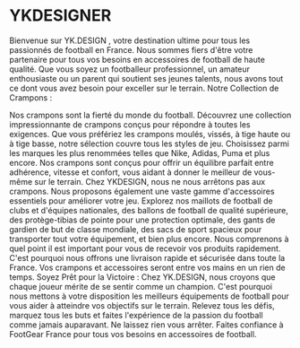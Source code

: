 # YKDESIGNER
Bienvenue sur YK.DESIGN , votre destination ultime pour tous les passionnés de football en France.
Nous sommes fiers d'être votre partenaire pour tous vos besoins en accessoires de football de haute qualité.
Que vous soyez un footballeur professionnel, un amateur enthousiaste ou un parent qui soutient ses jeunes talents,
nous avons tout ce dont vous avez besoin pour exceller sur le terrain.
Notre Collection de Crampons :

Nos crampons sont la fierté du monde du football. Découvrez une collection impressionnante de crampons conçus pour répondre à toutes les exigences.
Que vous préfériez les crampons moulés, vissés, à tige haute ou à tige basse, notre sélection couvre tous les styles de jeu.
Choisissez parmi les marques les plus renommées telles que Nike, Adidas, Puma et plus encore. Nos crampons sont conçus pour offrir un équilibre parfait entre adhérence, vitesse et confort,
vous aidant à donner le meilleur de vous-même sur le terrain.
Chez YKDESIGN, nous ne nous arrêtons pas aux crampons. Nous proposons également une vaste gamme d'accessoires essentiels pour améliorer votre jeu. Explorez nos maillots de football de clubs et d'équipes nationales,
des ballons de football de qualité supérieure, des protège-tibias de pointe pour une protection optimale,
des gants de gardien de but de classe mondiale, des sacs de sport spacieux pour transporter tout votre équipement, et bien plus encore.
Nous comprenons à quel point il est important pour vous de recevoir vos produits rapidement. C'est pourquoi nous offrons une livraison rapide et sécurisée dans toute la France.
Vos crampons et accessoires seront entre vos mains en un rien de temps.
Soyez Prêt pour la Victoire :
Chez YK.DESIGN, nous croyons que chaque joueur mérite de se sentir comme un champion. C'est pourquoi nous mettons à votre disposition les meilleurs équipements de football pour vous aider à atteindre vos objectifs sur le terrain.
Relevez tous les défis, marquez tous les buts et faites l'expérience de la passion du football comme jamais auparavant.
Ne laissez rien vous arrêter. Faites confiance à FootGear France pour tous vos besoins en accessoires de football.

